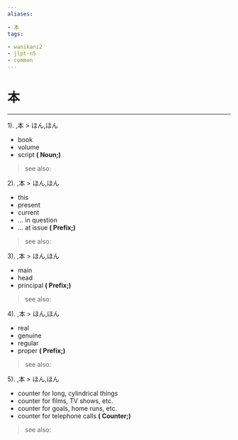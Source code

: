 ```yaml
---
aliases:
    
- 本
tags:
    
- wanikani2
- jlpt-n5
- common
---
```


# 本
---
1).
,本 > ほん,ほん

- book
- volume
- script
**( Noun;)**
> see also: 
            
2).
,本 > ほん,ほん

- this
- present
- current
- ... in question
- ... at issue
**( Prefix;)**
> see also: 
            
3).
,本 > ほん,ほん

- main
- head
- principal
**( Prefix;)**
> see also: 
            
4).
,本 > ほん,ほん

- real
- genuine
- regular
- proper
**( Prefix;)**
> see also: 
            
5).
,本 > ほん,ほん

- counter for long, cylindrical things
- counter for films, TV shows, etc.
- counter for goals, home runs, etc.
- counter for telephone calls
**( Counter;)**
> see also: 
            